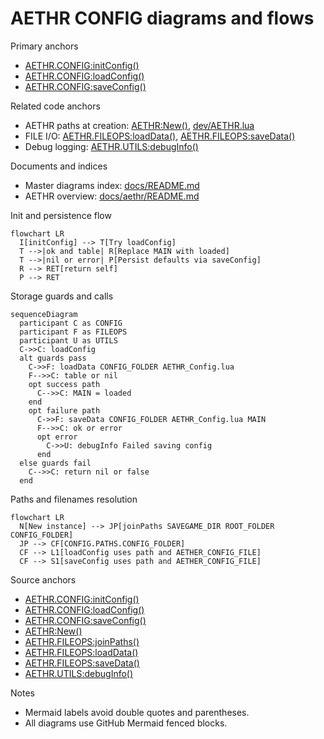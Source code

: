 # AETHR CONFIG diagrams and flows

Primary anchors
- [AETHR.CONFIG:initConfig()](../../dev/CONFIG_.lua:364)
- [AETHR.CONFIG:loadConfig()](../../dev/CONFIG_.lua:380)
- [AETHR.CONFIG:saveConfig()](../../dev/CONFIG_.lua:404)

Related code anchors
- AETHR paths at creation: [AETHR:New()](../../dev/AETHR.lua:65), [dev/AETHR.lua](../../dev/AETHR.lua:125)
- FILE I/O: [AETHR.FILEOPS:loadData()](../../dev/FILEOPS_.lua:173), [AETHR.FILEOPS:saveData()](../../dev/FILEOPS_.lua:155)
- Debug logging: [AETHR.UTILS:debugInfo()](../../dev/UTILS.lua:79)

Documents and indices
- Master diagrams index: [docs/README.md](../README.md)
- AETHR overview: [docs/aethr/README.md](../aethr/README.md)

Init and persistence flow

```mermaid
flowchart LR
  I[initConfig] --> T[Try loadConfig]
  T -->|ok and table| R[Replace MAIN with loaded]
  T -->|nil or error| P[Persist defaults via saveConfig]
  R --> RET[return self]
  P --> RET
```

Storage guards and calls

```mermaid
sequenceDiagram
  participant C as CONFIG
  participant F as FILEOPS
  participant U as UTILS
  C->>C: loadConfig
  alt guards pass
    C->>F: loadData CONFIG_FOLDER AETHR_Config.lua
    F-->>C: table or nil
    opt success path
      C-->>C: MAIN = loaded
    end
    opt failure path
      C->>F: saveData CONFIG_FOLDER AETHR_Config.lua MAIN
      F-->>C: ok or error
      opt error
        C->>U: debugInfo Failed saving config
      end
  else guards fail
    C-->>C: return nil or false
  end
```

Paths and filenames resolution

```mermaid
flowchart LR
  N[New instance] --> JP[joinPaths SAVEGAME_DIR ROOT_FOLDER CONFIG_FOLDER]
  JP --> CF[CONFIG.PATHS.CONFIG_FOLDER]
  CF --> L1[loadConfig uses path and AETHER_CONFIG_FILE]
  CF --> S1[saveConfig uses path and AETHER_CONFIG_FILE]
```

Source anchors
- [AETHR.CONFIG:initConfig()](../../dev/CONFIG_.lua:364)
- [AETHR.CONFIG:loadConfig()](../../dev/CONFIG_.lua:380)
- [AETHR.CONFIG:saveConfig()](../../dev/CONFIG_.lua:404)
- [AETHR:New()](../../dev/AETHR.lua:65)
- [AETHR.FILEOPS:joinPaths()](../../dev/FILEOPS_.lua:37)
- [AETHR.FILEOPS:loadData()](../../dev/FILEOPS_.lua:173)
- [AETHR.FILEOPS:saveData()](../../dev/FILEOPS_.lua:155)
- [AETHR.UTILS:debugInfo()](../../dev/UTILS.lua:79)

Notes
- Mermaid labels avoid double quotes and parentheses.
- All diagrams use GitHub Mermaid fenced blocks.